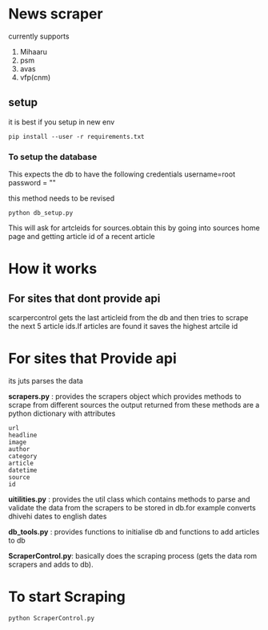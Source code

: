 # News scraper
currently supports

1. Mihaaru
2. psm
3. avas
4. vfp(cnm)


## setup
it is best if you setup in new env
``` 
pip install --user -r requirements.txt

```

### To setup the database
This expects the db to have the following credentials
username=root
password = ""

this method needs to be revised
```
python db_setup.py

```
This will ask for artcleids for sources.obtain this by going into sources home page and getting article id of a recent  article 


# How it works

## For sites that dont provide api
scarpercontrol gets the last articleid from the db and then tries to scrape the next 5 article ids.If articles are found it saves the highest artcile id 

# For sites that Provide api 
its juts parses the data 



__scrapers.py__ : provides the scrapers object which provides methods to scrape from different sources
the output returned from these methods are a python dictionary with attributes
```
url
headline
image
author
category
article
datetime
source
id
```

__uitilities.py__ : provides the util class which contains methods to parse and validate the data from the scrapers to be stored in db.for example converts dhivehi dates to english dates

__db_tools.py__ : provides functions to initialise db and functions to add articles to db

__ScraperControl.py__: basically does the scraping process (gets the data rom scrapers and adds to db).



# To start Scraping
``` 
python ScraperControl.py

```

